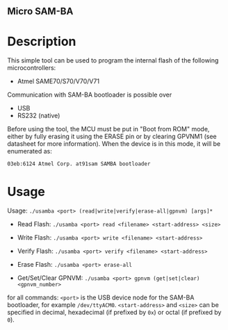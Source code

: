 Micro SAM-BA
------------

# Description

This simple tool can be used to program the internal flash of the following
microcontrollers:

  - Atmel SAME70/S70/V70/V71

Communication with SAM-BA bootloader is possible over
  - USB
  - RS232 (native)

Before using the tool, the MCU must be put in "Boot from ROM" mode, either by
fully erasing it using the ERASE pin or by clearing GPVNM1 (see datasheet for
more information).  When the device is in this mode, it will be enumerated as:

    03eb:6124 Atmel Corp. at91sam SAMBA bootloader

# Usage

Usage: ``./usamba <port> (read|write|verify|erase-all|gpnvm) [args]*``

- Read Flash:
    ``./usamba <port> read <filename> <start-address> <size>``

- Write Flash:
    ``./usamba <port> write <filename> <start-address>``

- Verify Flash:
    ``./usamba <port> verify <filename> <start-address>``

- Erase Flash:
    ``./usamba <port> erase-all``

- Get/Set/Clear GPNVM:
    ``./usamba <port> gpnvm (get|set|clear) <gpnvm_number>``

for all commands:
    ``<port>`` is the USB device node for the SAM-BA bootloader, for
         example ``/dev/ttyACM0``.
    ``<start-address>`` and ``<size>`` can be specified in decimal, hexadecimal (if
         prefixed by ``0x``) or octal (if prefixed by ``0``).
